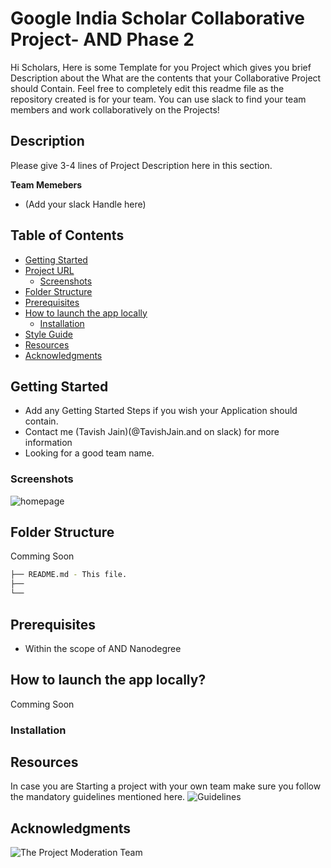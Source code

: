 # Google India Scholar Collaborative Project- AND Phase 2

Hi Scholars,
Here is some Template for you Project which gives you brief Description about the What are the contents that your Collaborative Project should Contain. Feel free to completely edit this readme file as the repository created is for your team. You can use slack to find your team members and work collaboratively on the Projects!

## <Project Title>

## Description

Please give 3-4 lines of Project Description here in this section.

**Team Memebers**
- (Add your slack Handle here)

## Table of Contents

- [Getting Started](#getting-started)
- [Project URL](#project-url)
  - [Screenshots](#screenshots)
- [Folder Structure](#folder-structure)
- [Prerequisites](#prerequisites)
- [How to launch the app locally](#how-to-launch-the-app-locally)
  - [Installation](#installation)
- [Style Guide](#style-guide)
- [Resources](#resources)
- [Acknowledgments](#acknowledgments)

## Getting Started
- Add any Getting Started Steps if you wish your Application should contain.
- Contact me (Tavish Jain)(@TavishJain.and on slack) for more information
- Looking for a good team name.



### Screenshots
![homepage](#)

## Folder Structure
Comming Soon
```bash
├── README.md - This file.
├── 
└── 
```

## Prerequisites
* Within the scope of AND Nanodegree

## How to launch the app locally?
Comming Soon
### Installation

## Resources
In case you are Starting a project with your own team make sure you follow the mandatory guidelines mentioned here.
![Guidelines](https://docs.google.com/document/d/16Zs37dGFmwvQtdWD0Cq_xB9K4d89c2tIKj8Kl2DAlyQ/edit?usp=sharing)

## Acknowledgments

![The Project Moderation Team](https://docs.google.com/spreadsheets/d/12ZjmkwbF1sFC9su1Im6YQcGZXMisoH6ubc0xjpo6CIE/edit?usp=sharing)

